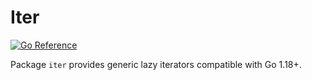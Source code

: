# Iter

[![Go Reference](https://pkg.go.dev/badge/github.com/FedericoSchonborn/go-iter.svg)](https://pkg.go.dev/github.com/FedericoSchonborn/go-iter)

Package `iter` provides generic lazy iterators compatible with Go 1.18+.

